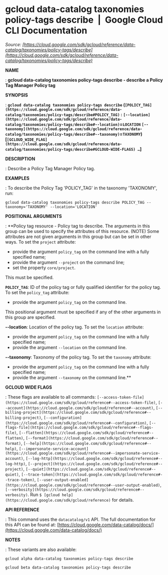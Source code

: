 # gcloud data-catalog taxonomies policy-tags describe  |  Google Cloud CLI Documentation

*Source: [https://cloud.google.com/sdk/gcloud/reference/data-catalog/taxonomies/policy-tags/describe](https://cloud.google.com/sdk/gcloud/reference/data-catalog/taxonomies/policy-tags/describe)*

**NAME**

: **gcloud data-catalog taxonomies policy-tags describe - describe a Policy Tag Manager Policy tag**

**SYNOPSIS**

: **`gcloud data-catalog taxonomies policy-tags describe` (`[POLICY_TAG](https://cloud.google.com/sdk/gcloud/reference/data-catalog/taxonomies/policy-tags/describe#POLICY_TAG)` : `[--location](https://cloud.google.com/sdk/gcloud/reference/data-catalog/taxonomies/policy-tags/describe#--location)`=`LOCATION` `[--taxonomy](https://cloud.google.com/sdk/gcloud/reference/data-catalog/taxonomies/policy-tags/describe#--taxonomy)`=`TAXONOMY`) [`[GCLOUD_WIDE_FLAG](https://cloud.google.com/sdk/gcloud/reference/data-catalog/taxonomies/policy-tags/describe#GCLOUD-WIDE-FLAGS) …`]**

**DESCRIPTION**

: Describe a Policy Tag Manager Policy tag.

**EXAMPLES**

: To describe the Policy Tag 'POLICY_TAG' in the taxonomy 'TAXONOMY', run:

```
gcloud data-catalog taxonomies policy-tags describe POLICY_TAG --taxonomy='TAXONOMY' --location='LOCATION'
```

**POSITIONAL ARGUMENTS**

: **Policy tag resource - Policy tag to describe. The arguments in this group can be
used to specify the attributes of this resource. (NOTE) Some attributes are not
given arguments in this group but can be set in other ways.
To set the `project` attribute:

- provide the argument `policy_tag` on the command line with a fully
specified name;
- provide the argument `--project` on the command line;
- set the property `core/project`.

This must be specified.

**`POLICY_TAG`**:
ID of the policy tag or fully qualified identifier for the policy tag.
To set the `policy_tag` attribute:

- provide the argument `policy_tag` on the command line.

This positional argument must be specified if any of the other arguments in this
group are specified.

**--location**:
Location of the policy tag.
To set the `location` attribute:

- provide the argument `policy_tag` on the command line with a fully
specified name;
- provide the argument `--location` on the command line.

**--taxonomy**:
Taxonomy of the policy tag.
To set the `taxonomy` attribute:

- provide the argument `policy_tag` on the command line with a fully
specified name;
- provide the argument `--taxonomy` on the command line.**

**GCLOUD WIDE FLAGS**

: These flags are available to all commands: `[--access-token-file](https://cloud.google.com/sdk/gcloud/reference#--access-token-file)`,
`[--account](https://cloud.google.com/sdk/gcloud/reference#--account)`, `[--billing-project](https://cloud.google.com/sdk/gcloud/reference#--billing-project)`,
`[--configuration](https://cloud.google.com/sdk/gcloud/reference#--configuration)`,
`[--flags-file](https://cloud.google.com/sdk/gcloud/reference#--flags-file)`,
`[--flatten](https://cloud.google.com/sdk/gcloud/reference#--flatten)`, `[--format](https://cloud.google.com/sdk/gcloud/reference#--format)`, `[--help](https://cloud.google.com/sdk/gcloud/reference#--help)`, `[--impersonate-service-account](https://cloud.google.com/sdk/gcloud/reference#--impersonate-service-account)`,
`[--log-http](https://cloud.google.com/sdk/gcloud/reference#--log-http)`,
`[--project](https://cloud.google.com/sdk/gcloud/reference#--project)`, `[--quiet](https://cloud.google.com/sdk/gcloud/reference#--quiet)`, `[--trace-token](https://cloud.google.com/sdk/gcloud/reference#--trace-token)`, `[--user-output-enabled](https://cloud.google.com/sdk/gcloud/reference#--user-output-enabled)`,
`[--verbosity](https://cloud.google.com/sdk/gcloud/reference#--verbosity)`.
Run `$ [gcloud help](https://cloud.google.com/sdk/gcloud/reference)` for details.

**API REFERENCE**

: This command uses the `datacatalog/v1` API. The full documentation
for this API can be found at: [https://cloud.google.com/data-catalog/docs/](https://cloud.google.com/data-catalog/docs/)

**NOTES**

: These variants are also available:

```
gcloud alpha data-catalog taxonomies policy-tags describe
```

```
gcloud beta data-catalog taxonomies policy-tags describe
```